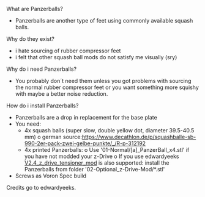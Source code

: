 What are Panzerballs?
- Panzerballs are another type of feet using commonly available squash balls.

Why do they exist?
- i hate sourcing of rubber compressor feet
- i felt that other squash ball mods do not satisfy me visually (sry)

Why do i need Panzerballs?
- You probably don´t need them unless you got problems with sourcing the normal rubber compressor feet 
or you want something more squishy with maybe a better noise reduction.

How do i install Panzerballs?
- Panzerballs are a drop in replacement for the base plate
- You need:
  - 4x squash balls (super slow, double yellow dot, diameter 39.5-40.5 mm)
    o german source:https://www.decathlon.de/p/squashballe-sb-990-2er-pack-zwei-gelbe-punkte/_/R-p-312192
  - 4x printed Panzerballs:
    o Use '01-Normal/[a]_PanzerBall_x4.stl' if you have not modded your z-Drive
    o If you use edwardyeeks [V2.4_z_drive_tensioner_mod](../../../orphaned_mods/printer_mods/edwardyeeks/V2.4_z_drive_motor_tensioner_mod)
    is also supported: install the Panzerballs from folder '02-Optional_z-Drive-Mod/*.stl'
- Screws as Voron Spec build

Credits go to edwardyeeks.
